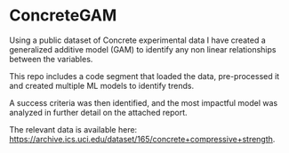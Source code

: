 # ConcreteGAM

Using a public dataset of Concrete experimental data I have created a generalized additive model (GAM) to identify any non linear relationships between the variables. 

This repo includes a code segment that loaded the data, pre-processed it and created multiple ML models to identify trends.

A success criteria was then identified, and the most impactful model was analyzed in further detail on the attached report. 

The relevant data is available here: https://archive.ics.uci.edu/dataset/165/concrete+compressive+strength.

